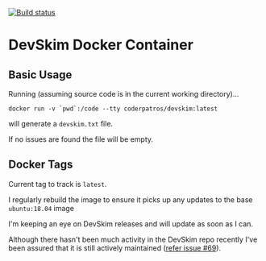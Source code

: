 [![Build status](https://dev.azure.com/patros/OpenSource/_apis/build/status/docker-devskim)](https://dev.azure.com/patros/OpenSource/_build/latest?definitionId=23)

DevSkim Docker Container
========================

Basic Usage
-----------

Running (assuming source code is in the current working directory)...

    docker run -v `pwd`:/code --tty coderpatros/devskim:latest

will generate a `devskim.txt` file.

If no issues are found the file will be empty.

Docker Tags
-----------

Current tag to track is `latest`.

I regularly rebuild the image to ensure it picks up any updates to the base
`ubuntu:18.04` image

I'm keeping an eye on DevSkim releases and will update as soon as I can.

Although there hasn't been much activity in the DevSkim repo recently I've
been assured that it is still actively maintained ([refer issue #69](https://github.com/microsoft/DevSkim/issues/69)).
